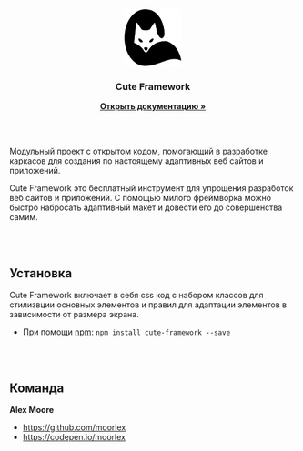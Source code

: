 <br>
<br>
<p align="center">
    <img src="https://raw.githubusercontent.com/MoorLex/Cute-Framework/master/dist/logo.svg" alt="Cute Framework logo" width="100" height="100">
</p>
<h3 align="center">Cute Framework</h3>
<p align="center">
  <a href="https://github.com/MoorLex/Cute-Framework/tree/master/docs"><strong>Открыть документацию »</strong></a>
</p>
<br>
<br>

Модульный проект с открытом кодом, помогающий в разработке каркасов для создания по настоящему адаптивных веб сайтов и приложений.

Cute Framework это бесплатный инструмент для упрощения разработок веб сайтов и приложений. С помощью милого фреймворка можно быстро набросать адаптивный макет и довести его до совершенства самим.

<br>
<br>

## Установка

Cute Framework включает в себя css код с набором классов для стилизвции основных элементов и правил для адаптации элементов в зависимости от размера экрана.

- При помощи [npm](https://www.npmjs.com/): `npm install cute-framework --save`

<br>
<br>

## Команда

**Alex Moore**
- https://github.com/moorlex
- https://codepen.io/moorlex
